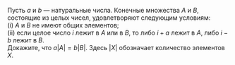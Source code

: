 Пусть $a$ и $b$ — натуральные числа. Конечные множества $A$ и $B$, 
состоящие из целых чисел, удовлетворяют следующим условиям:
<br/>
(i) $A$ и $B$ не имеют общих элементов;
<br/>
(ii) если целое число $i$ лежит в $A$ или в $B$, то либо $i+a$ лежит в $A$, либо $i-b$
лежит в $B$.
<br/>
Докажите, что $a|A| = b|B|$.  Здесь $|X|$ обозначает количество элементов $X$.